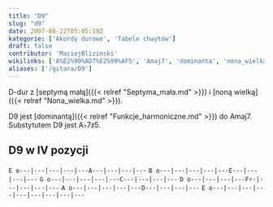 ```yaml
---
title: "D9"
slug: "d9"
date: 2007-08-22T05:05:19Z
kategorie: ['Akordy durowe', 'Tabele chwytów']
draft: false
contributor: 'MaciejBlizinski'
wikilinks: ['A%E2%99%AD7%E2%99%AF5', 'Amaj7', 'dominanta', 'nona_wielka', 'septyma_ma%C5%82a']
aliases: ['/gitara/D9']
---
```

D-dur z [septymą małą]({{< relref "Septyma_mała.md" >}}) i [noną
wielką]({{< relref "Nona_wielka.md" >}}).

D9 jest [dominantą]({{< relref "Funkcje_harmoniczne.md" >}}) do Amaj7<!-- link nie odnosił się do niczego: 'D9' ('content/książka/D9.md') links to 'Amaj7' ('content/książka/Amaj7.md') and that does not exist -->.
Substytutem D9 jest A♭7♯5<!-- link nie odnosił się do niczego: 'D9' ('content/książka/D9.md') links to 'A♭7♯5' ('content/książka/A♭7♯5.md') and that does not exist -->.

## D9 w IV pozycji

`E o---|---|---|---|---A---|---|---|---`
`B o---|---|---|---|---E---|---|---|---`
`G o---|---|---|---|---C---|---|---|---`
`D o---|---|---|---F♯-|---|---|---|---`
`A o---|---|---|---|---D---|---|---|---`
`E o---|---|---|---|---|---|---|---|---`


